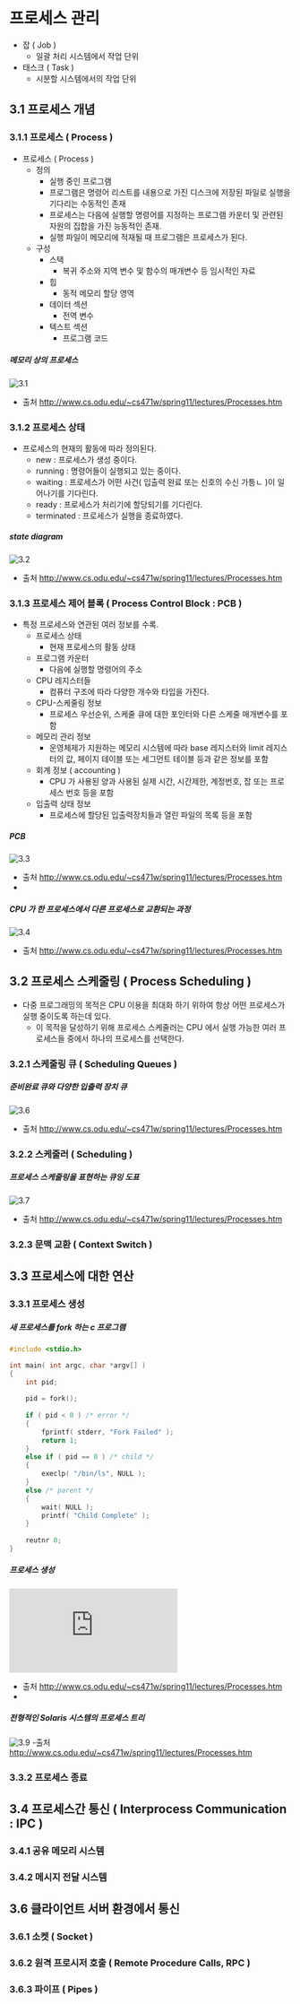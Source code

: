 # 프로세스 관리
* 잡 ( Job )
	- 일괄 처리 시스템에서 작업 단위
* 태스크 ( Task )
	- 시분할 시스템에서의 작업 단위


## 3.1 프로세스 개념

### 3.1.1 프로세스 ( Process )
* 프로세스 ( Process )
	- 정의
		- 실행 중인 프로그램
		- 프로그램은 명령어 리스트를 내용으로 가진 디스크에 저장된 파일로 실행을 기다리는 수동적인 존재
		- 프로세스는 다음에 실행할 명령어를 지정하는 프로그램 카운터 및 관련된 자원의 집합을 가진 능동적인 존재.
		- 실행 파일이 메모리에 적재될 때 프로그램은 프로세스가 된다.
	- 구성
		- 스택
			- 복귀 주소와 지역 변수 및 함수의 매개변수 등 임시적인 자료
		- 힙
			- 동적 메모리 할당 영역
		- 데이터 섹션
			- 전역 변수
		- 텍스트 섹션
			- 프로그램 코드

##### 메모리 상의 프로세스
![3.1](http://www.cs.odu.edu/~cs471w/spring11/lectures/Processes_files/image002.jpg)
- 출처 http://www.cs.odu.edu/~cs471w/spring11/lectures/Processes.htm


### 3.1.2 프로세스 상태
* 프로세스의 현재의 활동에 따라 정의된다.
	- new : 프로세스가 생성 중이다.
	- running : 명령어들이 실행되고 있는 중이다.
	- waiting : 프로세스가 어떤 사건( 입출력 완료 또는 신호의 수신 가틍ㄴ )이 일어나기를 기다린다.
	- ready : 프로세스가 처리기에 할당되기를 기다린다.
	- terminated : 프로세스가 실행을 종료하였다.

##### state diagram
![3.2](http://www.cs.odu.edu/~cs471w/spring11/lectures/Processes_files/image004.jpg)
- 출처 http://www.cs.odu.edu/~cs471w/spring11/lectures/Processes.htm


### 3.1.3 프로세스 제어 블록 ( Process Control Block : PCB )
* 특정 프로세스와 연관된 여러 정보를 수록.
	- 프로세스 상태
		- 현재 프로세스의 활동 상태 
	- 프로그램 카운터
		- 다음에 실행할 명령어의 주소
	- CPU 레지스터들
		- 컴퓨터 구조에 따라 다양한 개수와 타입을 가진다.
	- CPU-스케줄링 정보
		- 프로세스 우선순위, 스케줄 큐에 대한 포인터와 다른 스케줄 매개변수를 포함
	- 메모리 관리 정보
		- 운영체제가 지원하는 메모리 시스템에 따라 base 레지스터와 limit 레지스터의 값, 
	페이지 테이블 또는 세그먼트 테이블 등과 같은 정보를 포함
	- 회계 정보 ( accounting )
		- CPU 가 사용된 양과 사용된 실제 시간, 시간제한, 계정번호, 잡 또는 프로세스 번호 등을 포함
	- 입출력 상태 정보
		- 프로세스에 할당된 입출력장치들과 열린 파일의 목록 등을 포함

##### PCB
![3.3](http://www.cs.odu.edu/~cs471w/spring11/lectures/Processes_files/image006.jpg)
- 출처 http://www.cs.odu.edu/~cs471w/spring11/lectures/Processes.htm
- 
##### CPU 가 한 프로세스에서 다른 프로세스로 교환되는 과정
![3.4](http://www.cs.odu.edu/~cs471w/spring11/lectures/Processes_files/image008.jpg)
- 출처 http://www.cs.odu.edu/~cs471w/spring11/lectures/Processes.htm


## 3.2 프로세스 스케줄링 ( Process Scheduling )
* 다중 프로그래밍의 목적은 CPU 이용을 최대화 하기 위하여 항상 
어떤 프로세스가 실행 중이도록 하는데 있다.
	- 이 목적을 달성하기 위해 프로세스 스케줄러는 CPU 에서
	실행 가능한 여러 프로세스들 중에서 하나의 프로세스를 선택한다.

### 3.2.1 스케줄링 큐 ( Scheduling Queues )

##### 준비완료 큐와 다양한 입출력 장치 큐
![3.6](http://www.cs.odu.edu/~cs471w/spring11/lectures/Processes_files/image010.jpg)
- 출처 http://www.cs.odu.edu/~cs471w/spring11/lectures/Processes.htm

### 3.2.2 스케줄러 ( Scheduling )

##### 프로세스 스케줄링을 표현하는 큐잉 도표
![3.7](http://www.cs.odu.edu/~cs471w/spring11/lectures/Processes_files/image012.jpg)
- 출처 http://www.cs.odu.edu/~cs471w/spring11/lectures/Processes.htm

### 3.2.3 문맥 교환 ( Context Switch )



## 3.3 프로세스에 대한 연산

### 3.3.1 프로세스 생성

##### 새 프로세스를 fork 하는 c 프로그램
```c++
#include <stdio.h>

int main( int argc, char *argv[] )
{
	int pid;
	
	pid = fork();
	
	if ( pid < 0 ) /* error */
	{
		fprintf( stderr, "Fork Failed" );
		return 1;
	}
	else if ( pid == 0 ) /* child */
	{
		execlp( "/bin/ls", NULL );
	}
	else /* parent */
	{
		wait( NULL );
		printf( "Child Complete" );
	}
	
	reutnr 0;
}
```

##### 프로세스 생성
![3.11](http://www.cs.odu.edu/~cs471w/spring11/lectures/Processes.htm)
- 출처 http://www.cs.odu.edu/~cs471w/spring11/lectures/Processes.htm
- 
##### 전형적인 Solaris 시스템의 프로세스 트리
![3.9](http://www.cs.odu.edu/~cs471w/spring11/lectures/Processes_files/image014.jpg)
-출처 http://www.cs.odu.edu/~cs471w/spring11/lectures/Processes.htm


### 3.3.2 프로세스 종료


## 3.4 프로세스간 통신 ( Interprocess Communication : IPC )

### 3.4.1 공유 메모리 시스템
### 3.4.2 메시지 전달 시스템

## 3.6 클라이언트 서버 환경에서 통신

### 3.6.1 소켓 ( Socket )

### 3.6.2 원격 프로시저 호출 ( Remote Procedure Calls, RPC )

### 3.6.3 파이프 ( Pipes )

